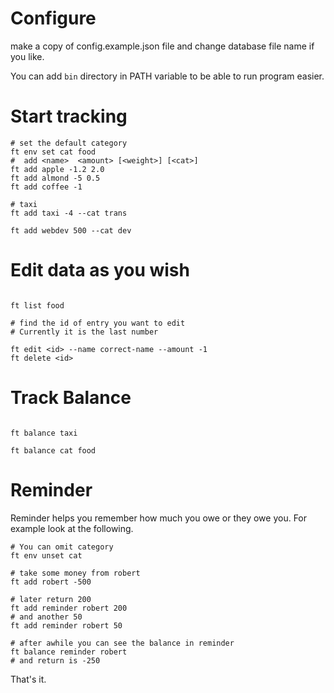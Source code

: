 # Configure
make a copy of config.example.json file and change database file 
name if you like.

You can add `bin` directory in PATH variable to be able to run program easier.

# Start tracking 

```
# set the default category
ft env set cat food
#  add <name>  <amount> [<weight>] [<cat>]
ft add apple -1.2 2.0
ft add almond -5 0.5
ft add coffee -1

# taxi
ft add taxi -4 --cat trans

ft add webdev 500 --cat dev

```

# Edit data as you wish

```

ft list food

# find the id of entry you want to edit
# Currently it is the last number

ft edit <id> --name correct-name --amount -1
ft delete <id>

```

# Track Balance

```

ft balance taxi

ft balance cat food

```

# Reminder


Reminder helps you remember how much you owe or they owe you. For example look
at the following.

```
# You can omit category
ft env unset cat

# take some money from robert
ft add robert -500

# later return 200
ft add reminder robert 200
# and another 50
ft add reminder robert 50

# after awhile you can see the balance in reminder
ft balance reminder robert
# and return is -250

```

That's it.
